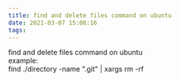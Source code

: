 ```yaml
---
title: find and delete files command on ubuntu
date: 2021-03-07 15:08:16
tags:
---
```


find and delete files command on ubuntu
<br>
example:
<br>
find ./directory -name ".git" | xargs rm -rf
<br>
